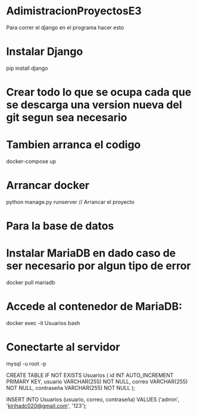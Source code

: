 # AdimistracionProyectosE3

Para correr el django en el programa hacer esto

# Instalar Django
pip install django

# Crear todo lo que se ocupa cada que se descarga una version nueva del git segun sea necesario
# Tambien arranca el codigo
docker-compose up 

# Arrancar docker
python manage.py runserver // Arrancar el proyecto



# Para la base de datos
# Instalar MariaDB en dado caso de ser necesario por algun tipo de error
docker pull mariadb

# Accede al contenedor de MariaDB:
docker exec -it Usuarios bash

# Conectarte al servidor
mysql -u root -p


CREATE TABLE IF NOT EXISTS Usuarios (
    id INT AUTO_INCREMENT PRIMARY KEY,
    usuario VARCHAR(255) NOT NULL,
    correo VARCHAR(255) NOT NULL,
    contraseña VARCHAR(255) NOT NULL
);

INSERT INTO Usuarios (usuario, correo, contraseña) 
VALUES ('admin', 'kirihadc020@gmail.com', '123');

